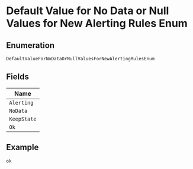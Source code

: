 
# Default Value for No Data or Null Values for New Alerting Rules Enum

## Enumeration

`DefaultValueForNoDataOrNullValuesForNewAlertingRulesEnum`

## Fields

| Name |
|  --- |
| `Alerting` |
| `NoData` |
| `KeepState` |
| `Ok` |

## Example

```
ok
```

